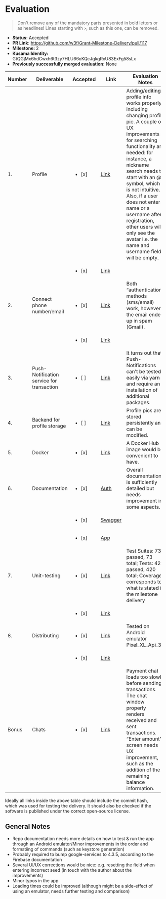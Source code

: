 # Evaluation

> Don't remove any of the mandatory parts presented in bold letters or as headlines!
> Lines starting with `>`, such as this one, can be removed.

- **Status:** Accepted
- **PR Link:** https://github.com/w3f/Grant-Milestone-Delivery/pull/117
- **Milestone:** 2
- **Kusama Identity:** GtQGjMx6hdCwxh6t3zy7HLU66oKQcJgkgRxU83ExFg58sLx
- **Previously successfully merged evaluation:** None

| Number | Deliverable | Accepted | Link | Evaluation Notes |
| ------------- | ------------- | ------------- |------------- |------------- |
| 1. | Profile |<ul><li>[x] </li></ul>|[Link](https://github.com/fractapp/fractapp/blob/alpha-v1.0.0/src/screens/EditProfile.tsx)| Adding/editing profile info works properly, including changing profile pic. A couple of UX improvements for searching functionality are needed: for instance, a nickname search needs to start with an @ symbol, which is not intuitive. Also, if a user does not enter a name or a username after registration, other users will only see the avatar i.e. the name and username fields will be empty.  |  
|    |         |<ul><li>[x] </li></ul>|[Link](https://github.com/fractapp/fractapp-server/blob/alpha-v1.0.0/controller/profile/profile.go)|                                           |
| 2. | Connect phone number/email |<ul><li>[x] </li></ul>| [Link](https://github.com/fractapp/fractapp/blob/master/src/screens/Connecting.tsx) | Both “authentication” methods (sms/email) work, however the email ended up in spam (Gmail). |  
|    |         |<ul><li>[x] </li></ul>|[Link](https://github.com/fractapp/fractapp-server/blob/alpha-v1.0.0/controller/auth/auth.go)|
| 3. | Push-Notification service for transaction |<ul><li>[ ] </li></ul>| [Link](https://github.com/fractapp/fractapp-server/blob/alpha-v1.0.0/scanner/scanner.go) | It turns out that Push-Notifications can’t be tested easily via yarn and require an installation of additional packages. | 
| 4. | Backend for profile storage |<ul><li>[ ] </li></ul>| [Link](https://github.com/fractapp/fractapp-server/tree/alpha-v1.0.0) | Profile pics are stored persistently and can be modified. |
| 5. | Docker |<ul><li>[x] </li></ul>| [Link](https://github.com/fractapp/fractapp-server/blob/alpha-v1.0.0/Dockerfile) | A Docker Hub image would be convenient to have.  | 
| 6. | Documentation |<ul><li>[x] </li></ul>| [Auth](https://github.com/fractapp/fractapp-server/blob/alpha-v1.0.0/AUTH.md) | Overall documentation is sufficiently detailed but needs improvement in some aspects. | 
|    |         |<ul><li>[x] </li></ul>|[Swagger](https://api.fractapp.com/swagger/index.html)|
|    |         |<ul><li>[x] </li></ul>|[App](https://github.com/fractapp/fractapp/blob/master/docs/index.html)|
| 7. | Unit-testing |<ul><li>[x] </li></ul>| [Link](https://github.com/fractapp/fractapp/tree/master/__tests__) | Test Suites: 73 passed, 73 total; Tests: 420 passed, 420 total; Coverage corresponds to what is stated in the milestone delivery| 
|    |         |<ul><li>[x] </li></ul>|[Link](https://github.com/fractapp/fractapp-server/blob/alpha-v1.0.0/README.md)|
| 8. | Distributing |<ul><li>[x] </li></ul>| [Link](https://github.com/fractapp/fractapp/releases/tag/alpha-v1.0.0) | Tested on Android emulator Pixel_XL_Api_30 | 
|    |         |<ul><li>[x] </li></ul>|[Link](https://github.com/fractapp/fractapp-server/releases/tag/alpha-v1.0.0)|
| Bonus | Chats |<ul><li>[x] </li></ul>| [Link](https://github.com/fractapp/fractapp/blob/alpha-v1.0.0/src/screens/Chats.tsx) | Payment chat loads too slowly before sending transactions. The chat window properly renders received and sent transactions. “Enter amount” screen needs UX improvement, such as the addition of the remaining balance information. | 

Ideally all links inside the above table should include the commit hash,
which was used for testing the delivery. It should also be checked if the software is published under the correct open-source license.

## General Notes

* Repo documentation needs more details on how to test & run the app through an Android emulator/Minor improvements in the order and formatiing of commands (such as keystore generation)
* Probably required to bump google-services to 4.3.5, according to the Firebase documentation
* Several UI/UX corrections would be nice: e.g. resetting the field when entering incorrect seed (in touch with the author about the improvements)
* Minor typos in the app
* Loading times could be improved (although might be a side-effect of using an emulator, needs further testing and comparison)
